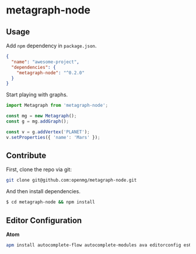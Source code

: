 # metagraph-node

## Usage

Add `npm` dependency in `package.json`.

```json
{
  "name": "awesome-project",
  "dependencies": {
    "metagraph-node": "^0.2.0"
  }
}
```

Start playing with graphs.

```javascript
import Metagraph from 'metagraph-node';

const mg = new Metagraph();
const g = mg.addGraph();

const v = g.addVertex('PLANET');
v.setProperties({ 'name': 'Mars' });
```

## Contribute

First, clone the repo via git:

```bash
git clone git@github.com:openmg/metagraph-node.git
```

And then install dependencies.

```bash
$ cd metagraph-node && npm install
```

## Editor Configuration
**Atom**
```bash
apm install autocomplete-flow autocomplete-modules ava editorconfig es6-javascript language-babel linter linter-flow linter-xo
```
